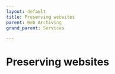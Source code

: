```yaml
---
layout: default
title: Preserving websites
parent: Web Archiving
grand_parent: Services

---
```

# Preserving websites
